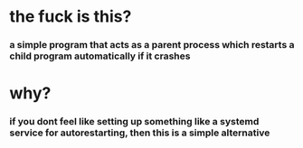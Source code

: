 # the fuck is this?
### a simple program that acts as a parent process which restarts a child program automatically if it crashes

# why?
### if you dont feel like setting up something like a systemd service for autorestarting, then this is a simple alternative